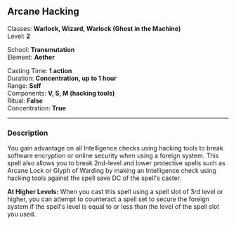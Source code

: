 ## Arcane Hacking

Classes: **Warlock, Wizard, Warlock (Ghost in the Machine)**  
Level: **2**  

School: **Transmutation**  
Element: **Aether**  

Casting Time: **1 action**  
Duration: **Concentration, up to 1 hour**  
Range: **Self**  
Components: **V, S, M (hacking tools)**  
Ritual: **False**  
Concentration: **True**  

------

### Description

You gain advantage on all Intelligence checks using hacking tools to break software encryption or online security when using a foreign system. This spell also allows you to break 2nd-level and lower protective spells such as Arcane Lock or Glyph of Warding by making an Intelligence check using hacking tools against the spell save DC of the spell's caster.

**At Higher Levels:** When you cast this spell using a spell slot of 3rd level or higher, you can attempt to counteract a spell set to secure the foreign system if the spell's level is equal to or less than the level of the spell slot you used.